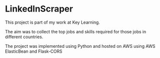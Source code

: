 # LinkedInScraper

This project is part of my work at Key Learning. 

The aim was to collect the top jobs and skills required for those jobs in different countries.

The project was implemented using Python and hosted on AWS using AWS ElasticBean and Flask-CORS
